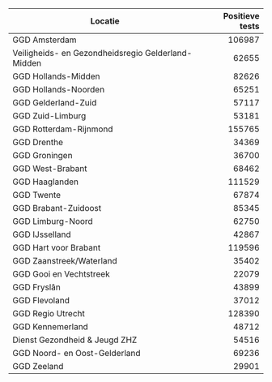 | Locatie | Positieve tests |
|---------|----------------:|
| GGD Amsterdam                            | 106987 |
| Veiligheids- en Gezondheidsregio Gelderland-Midden | 62655 |
| GGD Hollands-Midden                      | 82626 |
| GGD Hollands-Noorden                     | 65251 |
| GGD Gelderland-Zuid                      | 57117 |
| GGD Zuid-Limburg                         | 53181 |
| GGD Rotterdam-Rijnmond                   | 155765 |
| GGD Drenthe                              | 34369 |
| GGD Groningen                            | 36700 |
| GGD West-Brabant                         | 68462 |
| GGD Haaglanden                           | 111529 |
| GGD Twente                               | 67874 |
| GGD Brabant-Zuidoost                     | 85345 |
| GGD Limburg-Noord                        | 62750 |
| GGD IJsselland                           | 42867 |
| GGD Hart voor Brabant                    | 119596 |
| GGD Zaanstreek/Waterland                 | 35402 |
| GGD Gooi en Vechtstreek                  | 22079 |
| GGD Fryslân                              | 43899 |
| GGD Flevoland                            | 37012 |
| GGD Regio Utrecht                        | 128390 |
| GGD Kennemerland                         | 48712 |
| Dienst Gezondheid & Jeugd ZHZ            | 54516 |
| GGD Noord- en Oost-Gelderland            | 69236 |
| GGD Zeeland                              | 29901 |
